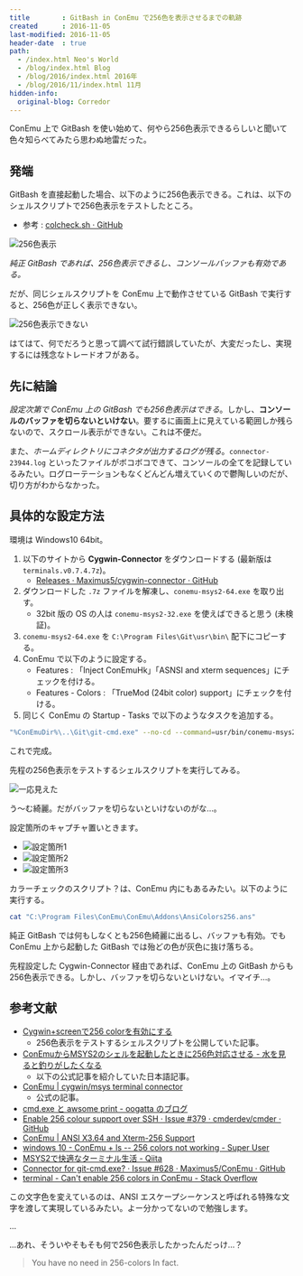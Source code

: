 ```yaml
---
title        : GitBash in ConEmu で256色を表示させるまでの軌跡
created      : 2016-11-05
last-modified: 2016-11-05
header-date  : true
path:
  - /index.html Neo's World
  - /blog/index.html Blog
  - /blog/2016/index.html 2016年
  - /blog/2016/11/index.html 11月
hidden-info:
  original-blog: Corredor
---
```


ConEmu 上で GitBash を使い始めて、何やら256色表示できるらしいと聞いて色々知らべてみたら思わぬ地雷だった。

## 発端

GitBash を直接起動した場合、以下のように256色表示できる。これは、以下のシェルスクリプトで256色表示をテストしたところ。

- 参考 : [colcheck.sh · GitHub](https://gist.github.com/rcmdnk/6457780#file-colcheck-sh)

![256色表示](05-01-01.png)

*純正 GitBash であれば、256色表示できるし、コンソールバッファも有効である。*

だが、同じシェルスクリプトを ConEmu 上で動作させている GitBash で実行すると、256色が正しく表示できない。

![256色表示できない](05-01-02.png)

はてはて、何でだろうと思って調べて試行錯誤していたが、大変だったし、実現するには残念なトレードオフがある。

## 先に結論

*設定次第で ConEmu 上の GitBash でも256色表示はできる*。しかし、**コンソールのバッファを切らないといけない**。要するに画面上に見えている範囲しか残らないので、スクロール表示ができない。これは不便だ。

また、*ホームディレクトリにコネクタが出力するログが残る*。`connector-23944.log` といったファイルがボコボコできて、コンソールの全てを記録しているみたい。ログローテーションもなくどんどん増えていくので鬱陶しいのだが、切り方がわからなかった。

## 具体的な設定方法

環境は Windows10 64bit。

1. 以下のサイトから **Cygwin-Connector** をダウンロードする (最新版は `terminals.v0.7.4.7z`)。
    - [Releases · Maximus5/cygwin-connector · GitHub](https://github.com/Maximus5/cygwin-connector/releases)
2. ダウンロードした `.7z` ファイルを解凍し、`conemu-msys2-64.exe` を取り出す。
    - 32bit 版の OS の人は `conemu-msys2-32.exe` を使えばできると思う (未検証)。
3. `conemu-msys2-64.exe` を `C:\Program Files\Git\usr\bin\` 配下にコピーする。
4. ConEmu で以下のように設定する。
    - Features : 「Inject ConEmuHk」「ASNSI and xterm sequences」にチェックを付ける。
    - Features - Colors : 「TrueMod (24bit color) support」にチェックを付ける。
5. 同じく ConEmu の Startup - Tasks で以下のようなタスクを追加する。

```bash
"%ConEmuDir%\..\Git\git-cmd.exe" --no-cd --command=usr/bin/conemu-msys2-64.exe -l -cur_console:h0
```

これで完成。

先程の256色表示をテストするシェルスクリプトを実行してみる。

![一応見えた](05-01-06.png)

う～む綺麗。だがバッファを切らないといけないのがな…。

設定箇所のキャプチャ置いときます。

- ![設定箇所1](05-01-03.png)
- ![設定箇所2](05-01-04.png)
- ![設定箇所3](05-01-05.png)

カラーチェックのスクリプト？は、ConEmu 内にもあるみたい。以下のように実行する。

```bash
cat "C:\Program Files\ConEmu\ConEmu\Addons\AnsiColors256.ans"
```

純正 GitBash では何もしなくとも256色綺麗に出るし、バッファも有効。でも ConEmu 上から起動した GitBash では殆どの色が灰色に抜け落ちる。

先程設定した Cygwin-Connector 経由であれば、ConEmu 上の GitBash からも256色表示できる。しかし、バッファを切らないといけない。イマイチ…。

## 参考文献

- [Cygwin+screenで256 colorを有効にする](http://rcmdnk.github.io/blog/2013/09/05/computer-cygwin-putty-vim/)
  - 256色表示をテストするシェルスクリプトを公開していた記事。
- [ConEmuからMSYS2のシェルを起動したときに256色対応させる - 水を見ると釣りがしたくなる](http://e8l.hatenablog.com/entry/2016/03/24/161206)
  - 以下の公式記事を紹介していた日本語記事。
- [ConEmu | cygwin/msys terminal connector](http://conemu.github.io/en/CygwinMsysConnector.html)
  - 公式の記事。
- [cmd.exe と awsome print - oogatta のブログ](http://oogatta.hatenadiary.jp/entry/2014/04/05/111408)
- [Enable 256 colour support over SSH · Issue #379 · cmderdev/cmder · GitHub](https://github.com/cmderdev/cmder/issues/379)
- [ConEmu | ANSI X3.64 and Xterm-256 Support](http://conemu.github.io/en/AnsiEscapeCodes.html#Xterm_256_color_map)
- [windows 10 - ConEmu + ls -- 256 colors not working - Super User](http://superuser.com/questions/1030047/conemu-ls-256-colors-not-working)
- [MSYS2で快適なターミナル生活 - Qiita](http://qiita.com/Ted-HM/items/4f2feb9fdacb6c72083c)
- [Connector for git-cmd.exe? · Issue #628 · Maximus5/ConEmu · GitHub](https://github.com/Maximus5/ConEmu/issues/628)
- [terminal - Can't enable 256 colors in ConEmu - Stack Overflow](http://stackoverflow.com/questions/12913392/cant-enable-256-colors-in-conemu)

この文字色を変えているのは、ANSI エスケープシーケンスと呼ばれる特殊な文字を渡して実現しているみたい。よー分かってないので勉強します。

…

…あれ、そういやそもそも何で256色表示したかったんだっけ…？

> You have no need in 256-colors In fact.
